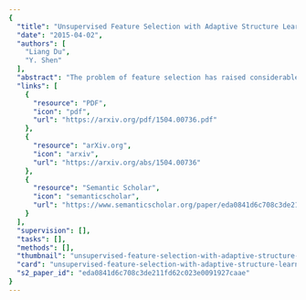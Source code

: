 ```yaml
---
{
  "title": "Unsupervised Feature Selection with Adaptive Structure Learning",
  "date": "2015-04-02",
  "authors": [
    "Liang Du",
    "Y. Shen"
  ],
  "abstract": "The problem of feature selection has raised considerable interests in the past decade. Traditional unsupervised methods select the features which can faithfully preserve the intrinsic structures of data, where the intrinsic structures are estimated using all the input features of data. However, the estimated intrinsic structures are unreliable/inaccurate when the redundant and noisy features are not removed. Therefore, we face a dilemma here: one need the true structures of data to identify the informative features, and one need the informative features to accurately estimate the true structures of data. To address this, we propose a unified learning framework which performs structure learning and feature selection simultaneously. The structures are adaptively learned from the results of feature selection, and the informative features are reselected to preserve the refined structures of data. By leveraging the interactions between these two essential tasks, we are able to capture accurate structures and select more informative features. Experimental results on many benchmark data sets demonstrate that the proposed method outperforms many state of the art unsupervised feature selection methods.",
  "links": [
    {
      "resource": "PDF",
      "icon": "pdf",
      "url": "https://arxiv.org/pdf/1504.00736.pdf"
    },
    {
      "resource": "arXiv.org",
      "icon": "arxiv",
      "url": "https://arxiv.org/abs/1504.00736"
    },
    {
      "resource": "Semantic Scholar",
      "icon": "semanticscholar",
      "url": "https://www.semanticscholar.org/paper/eda0841d6c708c3de211fd62c023e0091927caae"
    }
  ],
  "supervision": [],
  "tasks": [],
  "methods": [],
  "thumbnail": "unsupervised-feature-selection-with-adaptive-structure-learning-thumb.jpg",
  "card": "unsupervised-feature-selection-with-adaptive-structure-learning-card.jpg",
  "s2_paper_id": "eda0841d6c708c3de211fd62c023e0091927caae"
}
---
```



